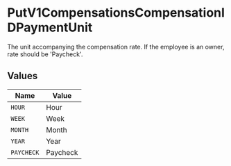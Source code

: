 # PutV1CompensationsCompensationIDPaymentUnit

The unit accompanying the compensation rate. If the employee is an owner, rate should be 'Paycheck'.


## Values

| Name       | Value      |
| ---------- | ---------- |
| `HOUR`     | Hour       |
| `WEEK`     | Week       |
| `MONTH`    | Month      |
| `YEAR`     | Year       |
| `PAYCHECK` | Paycheck   |